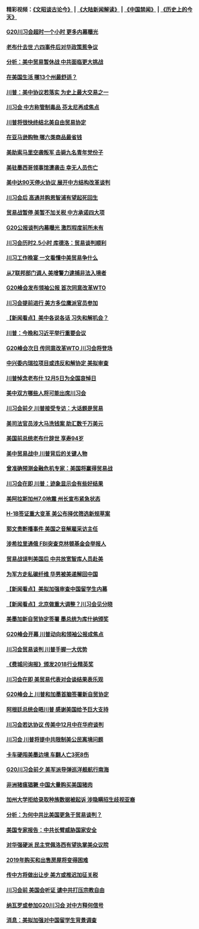 #### 精彩视频：[《文昭谈古论今》](https://github.com/gfw-breaker/wenzhao/blob/master/README.md?t=12030331) | [《大陆新闻解读》](https://github.com/gfw-breaker/ntdtv-comedy/blob/master/README.md?t=12030331) | [《中国禁闻》](https://github.com/gfw-breaker/ntdtv-news/blob/master/README.md?t=12030331) | [《历史上的今天》](https://github.com/gfw-breaker/today-in-history/blob/master/README.md?t=12030331) 

#### [G20川习会超时一个小时 更多内幕曝光](../pages/nsc412/n10887352.md?t=12030331) 

#### [老布什去世 六四事件后对华政策惹争议](../pages/nsc412/n10887293.md?t=12030331) 

#### [分析：美中贸易暂休战 中共面临更大挑战](../pages/nsc412/n10887001.md?t=12030331) 

#### [在美国生活 哪13个州最舒适？](../pages/nsc412/n10885846.md?t=12030331) 

#### [川普：美中协议若落实 为史上最大交易之一](../pages/nsc412/n10886854.md?t=12030331) 

#### [川习会 中方称管制毒品 芬太尼再成焦点](../pages/nsc412/n10886698.md?t=12030331) 

#### [川普将很快终结北美自由贸易协定](../pages/nsc412/n10886773.md?t=12030331) 

#### [在亚马逊购物 哪六类商品最省钱](../pages/nsc412/n10885744.md?t=12030331) 

#### [美助索马里空袭叛军 击毙九名青年党份子](../pages/nsc412/n10886553.md?t=12030331) 

#### [美驻墨西哥领事馆遭袭击 幸无人员伤亡](../pages/nsc412/n10886435.md?t=12030331) 

#### [美中达90天停火协议 展开中方结构改革谈判](../pages/nsc412/n10886295.md?t=12030331) 

#### [川习会后 高通并购恩智浦有望起死回生](../pages/nsc412/n10886262.md?t=12030331) 

#### [贸易战暂停 美暂不加关税 中方承诺四大项](../pages/nsc412/n10885998.md?t=12030331) 

#### [G20公报谈判内幕曝光 激烈程度前所未有](../pages/nsc412/n10886135.md?t=12030331) 

#### [川习会历时2.5小时 库德洛：贸易谈判顺利](../pages/nsc412/n10886126.md?t=12030331) 

#### [川习工作晚宴 一文看懂中美贸易争什么](../pages/nsc412/n10885926.md?t=12030331) 

#### [从7联邦部门调人 美增警力逮捕非法入境者](../pages/nsc412/n10885908.md?t=12030331) 

#### [G20峰会发布领袖公报 首次同意改革WTO](../pages/nsc412/n10885805.md?t=12030331) 

#### [川习会提前进行 美方多位鹰派官员参加](../pages/nsc412/n10885934.md?t=12030331) 

#### [【新闻看点】美中各说各话 习失和解机会？](../pages/nsc412/n10885600.md?t=12030331) 

#### [川普：今晚和习近平举行重要会议](../pages/nsc412/n10885728.md?t=12030331) 

#### [G20峰会次日 传同意改革WTO 川习会将登场](../pages/nsc412/n10885625.md?t=12030331) 

#### [中兴委内瑞拉项目或违反和解协定 美拟审查](../pages/nsc412/n10885649.md?t=12030331) 

#### [川普悼念老布什 12月5日为全国哀悼日](../pages/nsc412/n10885598.md?t=12030331) 

#### [美中双方哪些人将可能出席川习会](../pages/nsc412/n10885005.md?t=12030331) 

#### [川习会前夕 川普接受专访：大话题是贸易](../pages/nsc412/n10885302.md?t=12030331) 

#### [美司法官员涉大马洗钱案 助汇数千万美元](../pages/nsc412/n10885165.md?t=12030331) 

#### [美国前总统老布什辞世 享寿94岁](../pages/nsc412/n10885222.md?t=12030331) 

#### [美中贸易战中 川普背后的关键人物](../pages/nsc412/n10884767.md?t=12030331) 

#### [曾准确预测金融危机专家：美国将赢得贸易战](../pages/nsc412/n10884588.md?t=12030331) 

#### [川习会在即 川普：迹象显示会有些好结果](../pages/nsc412/n10884381.md?t=12030331) 

#### [美阿拉斯加州7.0地震 州长宣布紧急状态](../pages/nsc412/n10884351.md?t=12030331) 

#### [H-1B签证重大变革 美公布择优筛选新规草案](../pages/nsc412/n10884676.md?t=12030331) 

#### [郭文贵断播事件 美国之音解雇采访主任](../pages/nsc412/n10884567.md?t=12030331) 

#### [涉希拉里通俄  FBI突查克林顿基金会举报人](../pages/nsc412/n10884405.md?t=12030331) 

#### [贸易战误判美国后 中共放宽智库人员赴美](../pages/nsc412/n10883875.md?t=12030331) 

#### [为军方走私碳纤维 华男被美递解回中国](../pages/nsc412/n10884519.md?t=12030331) 

#### [【新闻看点】美拟加强审查中国留学生内幕](../pages/nsc412/n10884162.md?t=12030331) 

#### [【新闻看点】北京做重大调整？川习会见分晓](../pages/nsc412/n10884055.md?t=12030331) 

#### [美墨加新自贸协定签署 墨总统为库什纳颁奖](../pages/nsc412/n10884432.md?t=12030331) 

#### [G20峰会开幕 川普动向和领袖公报成焦点](../pages/nsc412/n10884060.md?t=12030331) 

#### [川习会贸易谈判 川普手握一大优势](../pages/nsc412/n10884168.md?t=12030331) 

#### [《费城问询报》颁发2018行业精英奖](../pages/nsc412/n10884089.md?t=12030331) 

#### [川习会在即 美贸易代表对会谈结果表乐观](../pages/nsc412/n10884015.md?t=12030331) 

#### [G20峰会上 川普和加墨首脑签署新自贸协定](../pages/nsc412/n10883937.md?t=12030331) 

#### [阿根廷总统会晤川普 感谢美国给予巨大支持](../pages/nsc412/n10883966.md?t=12030331) 

#### [川习会若达协议 传美中12月中在华府谈判](../pages/nsc412/n10883914.md?t=12030331) 

#### [川习会 川普将提中共限制美公民离境问题](../pages/nsc412/n10883635.md?t=12030331) 

#### [卡车硬闯美墨边境 车翻人亡3死8伤](../pages/nsc412/n10883369.md?t=12030331) 

#### [G20川习会前夕 美军派导弹巡洋舰航行南海](../pages/nsc412/n10883306.md?t=12030331) 

#### [非洲猪瘟猖獗 中国大量购买美国猪肉](../pages/nsc412/n10882413.md?t=12030331) 

#### [加州大学拒给录取种族数据被起诉  涉隐瞒招生歧视亚裔](../pages/nsc412/n10883124.md?t=12030331) 

#### [分析：为何中共比美国更急于贸易谈判？](../pages/nsc412/n10882299.md?t=12030331) 

#### [美国专家报告：中共长臂威胁国家安全](../pages/nsc412/n10882227.md?t=12030331) 

#### [对华强硬派 民主党佩洛西有望执掌美众议院](../pages/nsc412/n10882406.md?t=12030331) 

#### [2019年购买和出售房屋将变得困难](../pages/nsc412/n10882252.md?t=12030331) 

#### [传中方将做出让步 美方或推迟加征关税](../pages/nsc412/n10882253.md?t=12030331) 

#### [川习会前 美国会听证 谴中共打压宗教自由](../pages/nsc412/n10882078.md?t=12030331) 

#### [纳瓦罗或参加G20川习会 对中方释何信号](../pages/nsc412/n10882138.md?t=12030331) 

#### [消息：美拟加强对中国留学生背景调查](../pages/nsc412/n10882016.md?t=12030331) 

